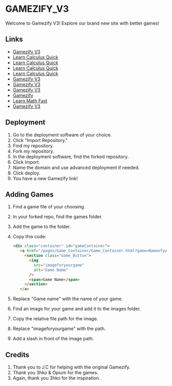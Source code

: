 # GAMEZIFY_V3

Welcome to Gamezify V3! Explore our brand new site with better games!

## Links

- [Gamezify V3](https://gamezify-v3.vercel.app/)
- [Learn Calculus Quick](https://learn-calculus-quick-8lgwlsia2-toomuchonmyminds-projects.vercel.app/)
- [Learn Calculus Quick](https://learn-calculus-quick-8lgwlsia2-toomuchonmyminds-projects.vercel.app/)
- [Learn Calculus Quick](https://learn-calculus-quick-git-main-toomuchonmyminds-projects.vercel.app/)
- [Learn Calculus Quick](https://learn-calculus-quick.vercel.app/)
- [Gamezify V3](https://gamezify-v3-cbta20tgv-toomuchonmyminds-projects.vercel.app/)
- [Gamezify V3](https://gamezify-v3-git-main-toomuchonmyminds-projects.vercel.app/)
- [Gamezify V3](https://gamezify-v3.vercel.app/)
- [Gamezify](https://gamezify.netlify.app/)
- [Learn Math Fast](https://learnmathfast.netlify.app)
- [Gamezify V3](https://toomuchonmymind.github.io/GAMEZIFY_V3)

## Deployment

1. Go to the deployment software of your choice.
2. Click "Import Repository."
3. Find my repository.
4. Fork my repository.
5. In the deployment software, find the forked repository.
6. Click Import.
7. Name the domain and use advanced deployment if needed.
8. Click deploy.
9. You have a new Gamezify link!

## Adding Games

1. Find a game file of your choosing.
2. In your forked repo, find the games folder.
3. Add the game to the folder.
4. Copy this code:

   ```html
   <div class="container" id="gameContainer">
      <a href="/pages/Game_Container/Game_Container.html?game=Nameofyourgame">
        <section class="Game_Button">
          <img
            src="imageforyourgame"
            alt="Game Name"
          />
          <span>Game Name</span>
        </section>
      </a>
   ```

5. Replace "Game name" with the name of your game.
6. Find an image for your game and add it to the images folder.
7. Copy the relative file path for the image.
8. Replace "imageforyourgame" with the path.
9. Add a slash in front of the image path.

## Credits

1. Thank you to J.C for helping with the original Gamezify.
2. Thank you 3hko & Opium for the games.
3. Again, thank you 3hko for the inspiration.

